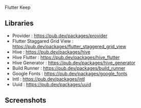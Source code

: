 Flutter Keep

## Libraries 

- Provider : https://pub.dev/packages/provider
- Flutter Staggared Grid View : https://pub.dev/packages/flutter_staggered_grid_view
- Hive : https://pub.dev/packages/hive
- Hive Flutter : https://pub.dev/packages/hive_flutter
- Hive Generator : https://pub.dev/packages/hive_generator
- Build Runner : https://pub.dev/packages/build_runner
- Google Fonts : https://pub.dev/packages/google_fonts
- Intl : https://pub.dev/packages/intl
- Uuid : https://pub.dev/packages/uuid


## Screenshots



